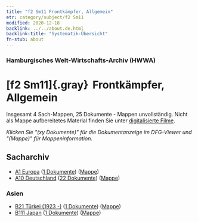 ```yaml
---
title: "f2 Sm11 Frontkämpfer, Allgemein"
etr: category/subject/f2 Sm11
modified: 2020-12-18
backlink: ../../about.de.html
backlink-title: "Systematik-Übersicht"
fn-stub: about
---
```


### Hamburgisches Welt-Wirtschafts-Archiv (HWWA)
# [f2 Sm11]{.gray}&#8201; Frontkämpfer, Allgemein&#160; 




Insgesamt 4 Sach-Mappen, 25 Dokumente - Mappen unvollständig.
Nicht als Mappe aufbereitetes Material finden Sie unter [digitalisierte Filme](/film/h1_sh).

_Klicken Sie "(xy Dokumente)" für die Dokumentanzeige im DFG-Viewer und "(Mappe)" für Mappeninformation._

## Sacharchiv



- [A1 Europa](../../../geo/about.de.html#A1) (<a href="https://dfg-viewer.de/show/?tx_dlf[id]=https://pm20.zbw.eu/mets/sh/1408xx/140892/1442xx/144297/public.mets.de.xml" target="_blank">1 Dokumente</a>) ([Mappe](http://purl.org/pressemappe20/folder/sh/140892,144297))
- [A10 Deutschland](../../../geo/about.de.html#A10) (<a href="https://dfg-viewer.de/show/?tx_dlf[id]=https://pm20.zbw.eu/mets/sh/1261xx/126128/1442xx/144297/public.mets.de.xml" target="_blank">22 Dokumente</a>) ([Mappe](http://purl.org/pressemappe20/folder/sh/126128,144297))

### Asien

- [B21 Türkei (1923 -)](../../../geo/about.de.html#B21) (<a href="https://dfg-viewer.de/show/?tx_dlf[id]=https://pm20.zbw.eu/mets/sh/1411xx/141111/1442xx/144297/public.mets.de.xml" target="_blank">1 Dokumente</a>) ([Mappe](http://purl.org/pressemappe20/folder/sh/141111,144297))
- [B111 Japan](../../../geo/about.de.html#B111) (<a href="https://dfg-viewer.de/show/?tx_dlf[id]=https://pm20.zbw.eu/mets/sh/1412xx/141272/1442xx/144297/public.mets.de.xml" target="_blank">1 Dokumente</a>) ([Mappe](http://purl.org/pressemappe20/folder/sh/141272,144297))


